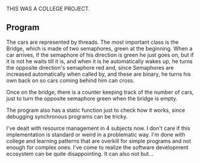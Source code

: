 THIS WAS A COLLEGE PROJECT.

## Program

The cars are represented by threads. The most important class is the Bridge, which is made of two semaphores, green at the beginning. When a car arrives, if the semaphore of his direction is green he just goes on, but if it is not he waits till it is, and when it is he automatically wakes up, he turns the opposite direction's semaphore red and, since Semaphores are increased automatically when called by, and these are binary, he turns his own back on so cars coming behind him can cross.

Once on the bridge, there is a counter keeping track of the number of cars, just to turn the opposite semaphore green when the bridge is empty.

The program also has a static function just to check how it works, since debugging synchronous programs can be tricky.

I've dealt with resource management in 4 subjects now. I don't care if this implementation is standard or weird in a problematic way. I'm done with college and learning patterns that are overkill for simple programs and not enough for complex ones. I've come to realize the software development ecosystem can be quite disappointing. It can also not but...